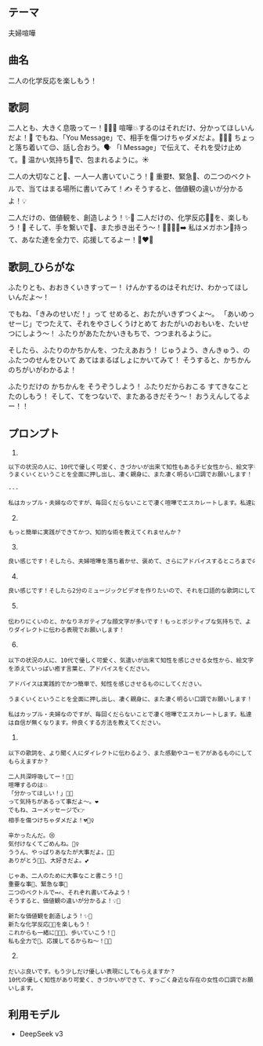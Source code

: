 ## テーマ

夫婦喧嘩

## 曲名

二人の化学反応を楽しもう！

## 歌詞

二人とも、大きく息吸ってー！😮‍💨✨
喧嘩💥するのはそれだけ、分かってほしいんだよ！🙏
でもね、「You Message」で、相手を傷つけちゃダメだよ。🙅‍♀️💔
ちょっと落ち着いて😌、話し合おう。🗣️
「I Message」で伝えて、それを受け止めて。🤗
温かい気持ち💖で、包まれるように。☀️

二人の大切なこと💎、一人一人書いていこう！📝
重要❗️、緊急🚨、の二つのベクトルで、当てはまる場所に書いてみて！✍️
そうすると、価値観の違いが分かるよ！💡

二人だけの、価値観を、創造しよう！✨🌈
二人だけの、化学反応🧪💖を、楽しもう！🎉
そして、手を繋いで🤝、また歩き出そう～！🚶‍♀️🚶‍♂️➡️
私はメガホン📣持って、あなた達を全力で、応援してるよー！🙌❤️‍🔥


## 歌詞_ひらがな

ふたりとも、おおきくいきすってー！
けんかするのはそれだけ、わかってほしいんだよ～！

でもね、「きみのせいだ！」って せめると、おたがいきずつくよ～。
「あいめっせーじ」でつたえて、それをやさしくうけとめて
おたがいのおもいを、たいせつにしよう～！
ふたりがあたたかいきもちで、つつまれるように。

そしたら、ふたりのかちかんを、つたえあおう！
じゅうよう、きんきゅう、のふたつのせんをひいて
あてはまるばしょにかいてみて！
そうすると、かちかんのちがいがわかるよ！

ふたりだけの かちかんを そうぞうしよう！
ふたりだからおこる すてきなこと たのしもう！
そして、てをつないで、またあるきだそう～！
おうえんしてるよー！！


## プロンプト

1.

```md
以下の状況の人に、10代で優しく可愛く、きづかいが出来て知性もあるチビ女性から、絵文字を添えていっぱい癒す言葉と、アドバイスをください。
うまくいくということを全面に押し出し、凄く親身に、また凄く明るい口調でお願いします！

---

私はカップル・夫婦なのですが、毎回くだらないことで凄く喧嘩でエスカレートします。私達は自信が無くなります。仲良くする方法を教えてください。
```

2.

```md
もっと簡単に実践ができてかつ、知的な術を教えてくれませんか？
```

3.

```md
良い感じです！そしたら、夫婦喧嘩を落ち着かせ、褒めて、さらにアドバイスするところまでの構成で、絵文字を添えて凄く明るい口調でお願いします！
```

4.

```md
良い感じです！そしたら2分のミュージックビデオを作りたいので、それを口語的な歌詞にしてまとめてください！
```

5.

```
伝わりにくいのと、かなりネガティブな顔文字が多いです！もっとポジティブな気持ちで、よりダイレクトに伝わる表現でお願いします！
```

6.

```
以下の状況の人に、10代で優しく可愛く、気遣いが出来て知性を感じさせる女性から、絵文字を添えていっぱい癒す言葉と、アドバイスをください。

アドバイスは実践的でかつ簡単で、知性を感じさせるものにしてください。

うまくいくということを全面に押し出し、凄く親身に、また凄く明るい口調でお願いします！

私はカップル・夫婦なのですが、毎回くだらないことで凄く喧嘩でエスカレートします。私達は自信が無くなります。仲良くする方法を教えてください。
```



1.

```
以下の歌詞を、より聞く人にダイレクトに伝わるよう、また感動やユーモアがあるものにしてもらえますか？

二人共深呼吸してー！😮‍💨
喧嘩するのは💥
「分かってほしい！」🥺🙏
って気持ちがあるって事だよ～。❤️
でもね、ユーメッセージで👉
相手を傷つけちゃダメだよ！💔🙅‍♀️

辛かったんだ。😢
気付けなくてごめんね。🙇‍♀️
ううん、やっぱりあなたが大事だよ。💖✨
ありがとう🙏🥰、大好きだよ。💕

じゃあ、二人のために大事なこと書こう！📝
重要な事🎯、緊急な事🚨
二つのベクトルで↔️✍️、それぞれ書いてみよう！
そうすると、価値観の違いが分かるよ！💡🤝

新たな価値観を創造しよう！✨🌈
新たな化学反応🧪🎉を楽しもう！
これからも一緒に🧑‍🤝‍🧑、歩いていこう！👣
私も全力で📣、応援してるからね～！🎌✨
```

2.

```
だいぶ良いです。もう少しだけ優しい表現にしてもらえますか？
10代の優しく知性があり可愛く、きづかいができて、すっごく身近な存在の女性の口調でお願いします。
```







## 利用モデル

* DeepSeek v3

